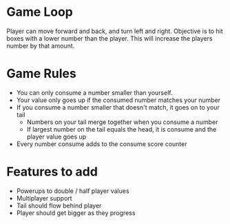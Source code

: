 
# Game Loop
Player can move forward and back, and turn left and right. Objective is to hit boxes with a lower number than the player. This will increase the players number by that amount.


# Game Rules
- You can only consume a number smaller than yourself.
- Your value only goes up if the consumed number matches your number
- If you consume a number smaller that doesn't match, it goes on to your tail
    - Numbers on your tail merge together when you consume a number
    - If largest number on the tail equals the head, it is consume and the player value goes up
- Every number consume adds to the consume score counter

# Features to add
- Powerups to double / half player values
- Multiplayer support
- Tail should flow behind player
- Player should get bigger as they progress
